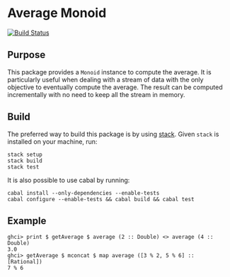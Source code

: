 Average Monoid
====

[![Build Status](https://secure.travis-ci.org/dlgd/monoid-average.svg)](http://travis-ci.org/dlgd/monoid-average)


Purpose
----

This package provides a `Monoid` instance to compute the average. It is
particularly useful when dealing with a stream of data with the only objective
to eventually compute the average. The result can be computed incrementally with
no need to keep all the stream in memory.


Build
----

The preferred way to build this package is by using
[stack](http://www.haskellstack.org). Given `stack` is installed on your
machine, run:

    stack setup
    stack build
    stack test

It is also possible to use cabal by running:

    cabal install --only-dependencies --enable-tests
    cabal configure --enable-tests && cabal build && cabal test

Example
----

    ghci> print $ getAverage $ average (2 :: Double) <> average (4 :: Double)
    3.0
    ghci> getAverage $ mconcat $ map average ([3 % 2, 5 % 6] :: [Rational])
    7 % 6
